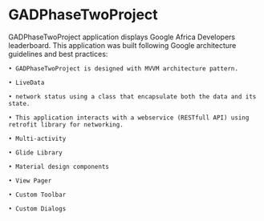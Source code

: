 # GADPhaseTwoProject

GADPhaseTwoProject application displays Google Africa Developers leaderboard. This application was built following Google architecture guidelines and best practices:

    • GADPhaseTwoProject is designed with MVVM architecture pattern.
    
    • LiveData
    
    • network status using a class that encapsulate both the data and its state.

    • This application interacts with a webservice (RESTfull API) using retrofit library for networking.

    • Multi-activity
    
    • Glide Library
    
    • Material design components
    
    • View Pager
    
    • Custom Toolbar
    
    • Custom Dialogs
